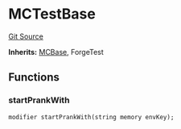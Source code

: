 # MCTestBase
[Git Source](https://github.com/metacontract/mc/blob/main/src/devkit/MCBase.sol)

**Inherits:**
[MCBase](../Flattened.sol/abstract.MCBase.md), ForgeTest


## Functions
### startPrankWith


```solidity
modifier startPrankWith(string memory envKey);
```

